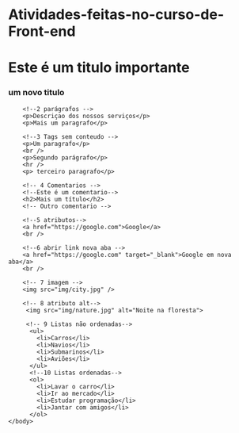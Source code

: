 # Atividades-feitas-no-curso-de-Front-end
<!DOCTYPE html>
<html>
    <head>
        <title>HTML FUndamentos</title>
    </head>
    <body style="padding-bottom:500px">
        <!-- 1 - Títulos -->
        <h1>Este é um titulo importante</h1>
        <h3> um novo titulo</h3>

        <!--2 parágrafos -->
        <p>Descriçao dos nossos serviços</p>
        <p>Mais um paragrafo</p>

        <!--3 Tags sem conteudo -->
        <p>Um paragrafo</p>
        <br />
        <p>Segundo parágrafo</p>
        <hr />
        <p> terceiro paragrafo</p>

        <!-- 4 Comentarios -->
        <!--Este é um comentario-->
        <h2>Mais um título</h2>
        <!-- Outro comentario -->

        <!--5 atributos-->
        <a href="https://google.com">Google</a>
        <br />   

        <!--6 abrir link nova aba -->
        <a href="https://google.com" target="_blank">Google em nova aba</a>
        <br />

        <!-- 7 imagem -->
        <img src="img/city.jpg" />

        <!-- 8 atributo alt-->
         <img src="img/nature.jpg" alt="Noite na floresta">

         <!-- 9 Listas não ordenadas-->
          <ul>
            <li>Carros</li>
            <li>Navios</li>
            <li>Submarinos</li>
            <li>Aviões</li>
          </ul>
          <!--10 Listas ordenadas-->
          <ol>
            <li>Lavar o carro</li>
            <li>Ir ao mercado</li>
            <li>Estudar programação</li>
            <li>Jantar com amigos</li>
          </ol>
    </body>
</html>
